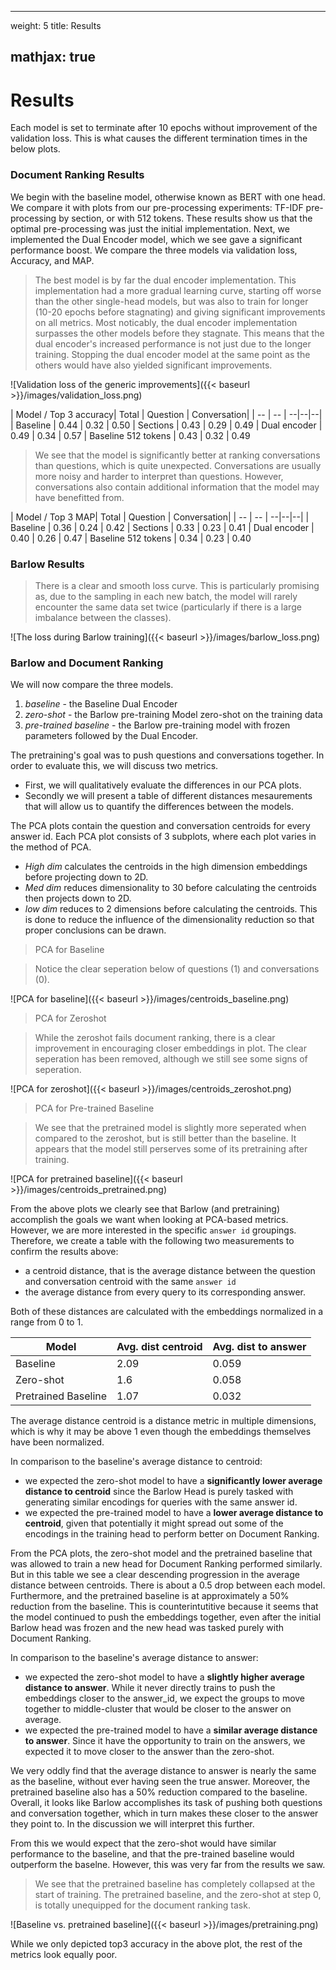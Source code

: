 
---
weight: 5
title: Results

mathjax: true
---

# Results
Each model is set to terminate after 10 epochs without improvement of the validation loss. This is what causes the different termination times in the below plots. 

### Document Ranking Results
We begin with the baseline model, otherwise known as BERT with one head. We compare it with plots from our pre-processing experiments: TF-IDF pre-processing by section, or with 512 tokens. These results show us that the optimal pre-processing was just the initial implementation. Next, we implemented the Dual Encoder model, which we see gave a significant performance boost. We compare the three models via validation loss, Accuracy, and MAP.

> The best model is by far the dual encoder implementation. This implementation had a more gradual learning curve, starting off worse than the other single-head models, but was also to train for longer (10-20 epochs before stagnating) and giving significant improvements on all metrics. Most noticably, the dual encoder implementation surpasses the other models before they stagnate. This means that the dual encoder's increased performance is not just due to the longer training. Stopping the dual encoder model at the same point as the others would have also yielded significant improvements. 

![Validation loss of the generic improvements]({{< baseurl >}}/images/validation_loss.png)

| Model / Top 3 accuracy| Total | Question | Conversation|
| -- | -- | --|--|--|
| Baseline | 0.44 | 0.32 | 0.50
| Sections | 0.43 | 0.29 | 0.49
| Dual encoder | 0.49 | 0.34 | 0.57
| Baseline 512 tokens | 0.43 | 0.32 | 0.49

> We see that the model is significantly better at ranking conversations than questions, which is quite unexpected. Conversations are usually more noisy and harder to interpret than questions. However, conversations also contain additional information that the model may have benefitted from. 


| Model / Top 3 MAP| Total | Question | Conversation|
| -- | -- | --|--|--|
| Baseline | 0.36 | 0.24 | 0.42
| Sections | 0.33 | 0.23 | 0.41
| Dual encoder | 0.40 | 0.26 | 0.47
| Baseline 512 tokens | 0.34 | 0.23 | 0.40


### Barlow Results

> There is a clear and smooth loss curve. This is particularly promising as, due to the sampling in each new batch, the model will rarely encounter the same data set twice (particularly if there is a large imbalance between the classes). 

![The loss during Barlow training]({{< baseurl >}}/images/barlow_loss.png)

### Barlow and Document Ranking

We will now compare the three models.
1. *baseline* - the Baseline Dual Encoder
2. *zero-shot* - the Barlow pre-training Model zero-shot on the training data
3. *pre-trained baseline* - the Barlow pre-training model with frozen parameters followed by the Dual Encoder. 

The pretraining's goal was to push questions and conversations together. In order to evaluate this, we will discuss two metrics. 
- First, we will qualitatively evaluate the differences in our PCA plots. 
- Secondly we will present a table of different distances mesaurements that will allow us to quantify the differences between the models. 

The PCA plots contain the question and conversation centroids for every answer id. Each PCA plot consists of 3 subplots, where each plot varies in the method of PCA. 
- *High dim* calculates the centroids in the high dimension embeddings before projecting down to 2D. 
- *Med dim* reduces dimensionality to 30 before calculating the centroids then projects down to 2D. 
- *low dim* reduces to 2 dimensions before calculating the centroids. This is done to reduce the influence of the dimensionality reduction so that proper conclusions can be drawn. 

> PCA for Baseline

> Notice the clear seperation below of questions (1) and conversations (0).

![PCA for baseline]({{< baseurl >}}/images/centroids_baseline.png)


> PCA for Zeroshot

> While the zeroshot fails document ranking, there is a clear improvement in encouraging closer embeddings in plot. The clear seperation has been removed, although we still see some signs of seperation. 

![PCA for zeroshot]({{< baseurl >}}/images/centroids_zeroshot.png)

> PCA for Pre-trained Baseline

> We see that the pretrained model is slightly more seperated when compared to the zeroshot, but is still better than the baseline. It appears that the model still perserves some of its pretraining after training. 

![PCA for pretrained baseline]({{< baseurl >}}/images/centroids_pretrained.png)

From the above plots we clearly see that Barlow (and pretraining) accomplish the goals we want when looking at PCA-based metrics. However, we are more interested in the specific `answer id` groupings. Therefore, we create a table with the following two measurements to confirm the results above:
- a centroid distance, that is the average distance between the question and conversation centroid with the same `answer id`
- the average distance from every query to its corresponding answer. 

Both of these distances are calculated with the embeddings normalized in a range from 0 to 1.  

| Model 	| Avg. dist centroid | Avg. dist to answer| 
|--|--| --
| Baseline 	| 2.09	| 0.059
| Zero-shot 	| 1.6	| 0.058
| Pretrained Baseline | 1.07 | 0.032

<aside class="notice">
The average distance centroid is a distance metric in multiple dimensions, which is why it may be above 1 even though the embeddings themselves have been normalized.
</aside>

In comparison to the baseline's average distance to centroid:
- we expected the zero-shot model to have a **significantly lower average distance to centroid** since the Barlow Head is purely tasked with generating similar encodings for queries with the same answer id.
- we expected the pre-trained model to have a **lower average distance to centroid**, given that potentially it might spread out some of the encodings in the training head to perform better on Document Ranking.

From the PCA plots, the zero-shot model and the pretrained baseline that was allowed to train a new head for Document Ranking performed similarly. But in this table we see a clear descending progression in the average distance between centroids. There is about a 0.5 drop between each model. Furthermore, and the pretrained baseline is at approximately a 50% reduction from the baseline. This is counterintutitive because it seems that the model continued to push the embeddings together, even after the initial Barlow head was frozen and the new head was tasked purely with Document Ranking. 

In comparison to the baseline's average distance to answer:
- we expected the zero-shot model to have a  **slightly higher average distance to answer**. While it never directly trains to push the embeddings closer to the answer_id, we expect the groups to move together to middle-cluster that would be closer to the answer on average.
- we expected the pre-trained model to have a **similar average distance to answer**. Since it have the opportunity to train on the answers, we expected it to move closer to the answer than the zero-shot. 

We very oddly find that the average distance to answer is nearly the same as the baseline, without ever having seen the true answer. Moreover, the pretrained baseline also has a 50% reduction compared to the baseline. Overall, it looks like Barlow accomplishes its task of pushing both questions and conversation together, which in turn makes these closer to the answer they point to. In the discussion we will interpret this further. 

From this we would expect that the zero-shot would have similar performance to the baseline, and that the pre-trained baseline would outperform the baselne. However, this was very far from the results we saw.

> We see that the pretrained baseline has completely collapsed at the start of training. The pretrained baseline, and the zero-shot at step 0, is totally unequipped for the document ranking task. 

![Baseline vs. pretrained baseline]({{< baseurl >}}/images/pretraining.png)

While we only depicted top3 accuracy in the above plot, the rest of the metrics look equally poor. 